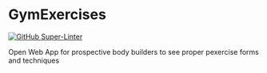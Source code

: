 # GymExercises

[![GitHub Super-Linter](https://github.com/joshuaanyang/GymExercises/workflows/Lint%20Code%20Base/badge.svg)](https://github.com/marketplace/actions/super-linter)

Open Web App for prospective body builders to see proper pexercise forms and techniques
